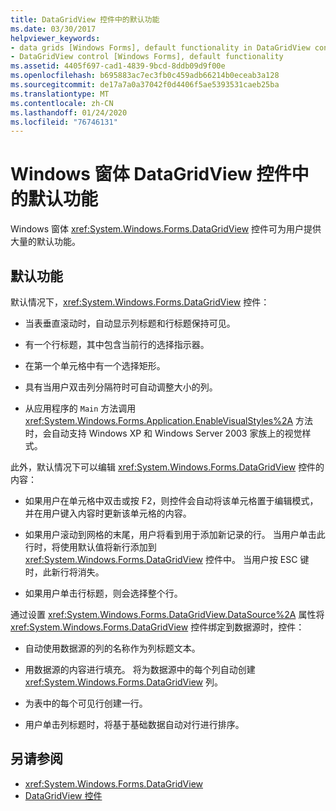 ```yaml
---
title: DataGridView 控件中的默认功能
ms.date: 03/30/2017
helpviewer_keywords:
- data grids [Windows Forms], default functionality in DataGridView control
- DataGridView control [Windows Forms], default functionality
ms.assetid: 4405f697-cad1-4839-9bcd-8ddb09d9f00e
ms.openlocfilehash: b695883ac7ec3fb0c459adb66214b0eceab3a128
ms.sourcegitcommit: de17a7a0a37042f0d4406f5ae5393531caeb25ba
ms.translationtype: MT
ms.contentlocale: zh-CN
ms.lasthandoff: 01/24/2020
ms.locfileid: "76746131"
---
```

# <a name="default-functionality-in-the-windows-forms-datagridview-control"></a>Windows 窗体 DataGridView 控件中的默认功能
Windows 窗体 <xref:System.Windows.Forms.DataGridView> 控件可为用户提供大量的默认功能。  
  
## <a name="default-functionality"></a>默认功能  
 默认情况下，<xref:System.Windows.Forms.DataGridView> 控件：  
  
- 当表垂直滚动时，自动显示列标题和行标题保持可见。  
  
- 有一个行标题，其中包含当前行的选择指示器。  
  
- 在第一个单元格中有一个选择矩形。  
  
- 具有当用户双击列分隔符时可自动调整大小的列。  
  
- 从应用程序的 `Main` 方法调用 <xref:System.Windows.Forms.Application.EnableVisualStyles%2A> 方法时，会自动支持 Windows XP 和 Windows Server 2003 家族上的视觉样式。  
  
 此外，默认情况下可以编辑 <xref:System.Windows.Forms.DataGridView> 控件的内容：  
  
- 如果用户在单元格中双击或按 F2，则控件会自动将该单元格置于编辑模式，并在用户键入内容时更新该单元格的内容。  
  
- 如果用户滚动到网格的末尾，用户将看到用于添加新记录的行。 当用户单击此行时，将使用默认值将新行添加到 <xref:System.Windows.Forms.DataGridView> 控件中。 当用户按 ESC 键时，此新行将消失。  
  
- 如果用户单击行标题，则会选择整个行。  
  
 通过设置 <xref:System.Windows.Forms.DataGridView.DataSource%2A> 属性将 <xref:System.Windows.Forms.DataGridView> 控件绑定到数据源时，控件：  
  
- 自动使用数据源的列的名称作为列标题文本。  
  
- 用数据源的内容进行填充。 将为数据源中的每个列自动创建 <xref:System.Windows.Forms.DataGridView> 列。  
  
- 为表中的每个可见行创建一行。  
  
- 用户单击列标题时，将基于基础数据自动对行进行排序。  
  
## <a name="see-also"></a>另请参阅

- <xref:System.Windows.Forms.DataGridView>
- [DataGridView 控件](datagridview-control-windows-forms.md)
